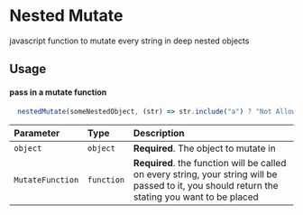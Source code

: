 
# Nested Mutate

javascript function to mutate every string in deep nested objects



## Usage 

#### pass in a mutate function 

```js
  nestedMutate(someNestedObject, (str) => str.include("a") ? "Not Allowed" : str));
```

| Parameter | Type     | Description                |
| :-------- | :------- | :------------------------- |
| `object` | `object` | **Required**. The object to mutate in |
| `MutateFunction` |`function`  | **Required**. the function will be called on every string, your string will be passed to it, you should return the stating you want to be placed  



